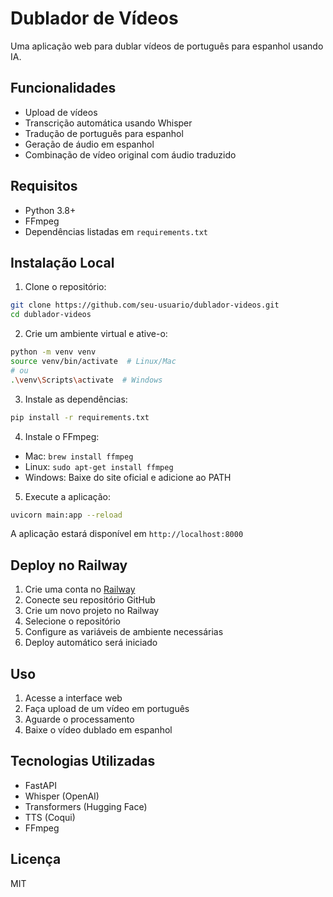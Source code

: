 # Dublador de Vídeos

Uma aplicação web para dublar vídeos de português para espanhol usando IA.

## Funcionalidades

- Upload de vídeos
- Transcrição automática usando Whisper
- Tradução de português para espanhol
- Geração de áudio em espanhol
- Combinação de vídeo original com áudio traduzido

## Requisitos

- Python 3.8+
- FFmpeg
- Dependências listadas em `requirements.txt`

## Instalação Local

1. Clone o repositório:
```bash
git clone https://github.com/seu-usuario/dublador-videos.git
cd dublador-videos
```

2. Crie um ambiente virtual e ative-o:
```bash
python -m venv venv
source venv/bin/activate  # Linux/Mac
# ou
.\venv\Scripts\activate  # Windows
```

3. Instale as dependências:
```bash
pip install -r requirements.txt
```

4. Instale o FFmpeg:
- Mac: `brew install ffmpeg`
- Linux: `sudo apt-get install ffmpeg`
- Windows: Baixe do site oficial e adicione ao PATH

5. Execute a aplicação:
```bash
uvicorn main:app --reload
```

A aplicação estará disponível em `http://localhost:8000`

## Deploy no Railway

1. Crie uma conta no [Railway](https://railway.app/)
2. Conecte seu repositório GitHub
3. Crie um novo projeto no Railway
4. Selecione o repositório
5. Configure as variáveis de ambiente necessárias
6. Deploy automático será iniciado

## Uso

1. Acesse a interface web
2. Faça upload de um vídeo em português
3. Aguarde o processamento
4. Baixe o vídeo dublado em espanhol

## Tecnologias Utilizadas

- FastAPI
- Whisper (OpenAI)
- Transformers (Hugging Face)
- TTS (Coqui)
- FFmpeg

## Licença

MIT 